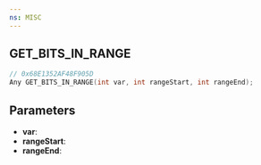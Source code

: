 ```yaml
---
ns: MISC
---
```

## GET_BITS_IN_RANGE

```c
// 0x68E1352AF48F905D
Any GET_BITS_IN_RANGE(int var, int rangeStart, int rangeEnd);
```

## Parameters
* **var**:
* **rangeStart**:
* **rangeEnd**:
